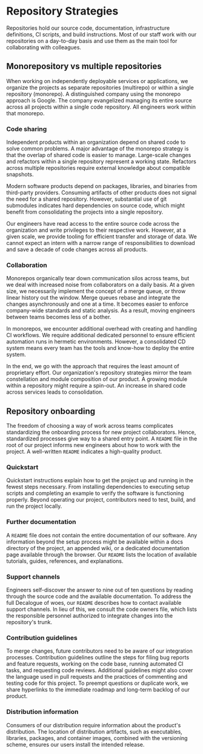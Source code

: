 # Repository Strategies

Repositories hold our source code, documentation, infrastructure definitions, CI scripts, and build instructions. Most of our staff work with our repositories on a day-to-day basis and use them as the main tool for collaborating with colleagues.

## Monorepository vs multiple repositories

When working on independently deployable services or applications, we organize the projects as separate repositories (multirepo) or within a single repository (monorepo). A distinguished company using the monorepo approach is Google. The company evangelized managing its entire source across all projects within a single code repository. All engineers work within that monorepo.

### Code sharing

Independent products within an organization depend on shared code to solve common problems. A major advantage of the monorepo strategy is that the overlap of shared code is easier to manage. Large-scale changes and refactors within a single repository represent a working state. Refactors across multiple repositories require external knowledge about compatible snapshots.

Modern software products depend on packages, libraries, and binaries from third-party providers. Consuming artifacts of other products does not signal the need for a shared repository. However, substantial use of git submodules indicates hard dependencies on source code, which might benefit from consolidating the projects into a single repository.

Our engineers have read access to the entire source code across the organization and write privileges to their respective work. However, at a given scale, we provide tooling for efficient transfer and storage of data. We cannot expect an intern with a narrow range of responsibilities to download and save a decade of code changes across all products.

### Collaboration

Monorepos organically tear down communication silos across teams, but we deal with increased noise from collaborators on a daily basis. At a given size, we necessarily implement the concept of a merge queue, or throw linear history out the window. Merge queues rebase and integrate the changes asynchronously and one at a time. It becomes easier to enforce company-wide standards and static analysis. As a result, moving engineers between teams becomes less of a bother.

In monorepos, we encounter additional overhead with creating and handling CI workflows. We require additional dedicated personnel to ensure efficient automation runs in hermetic environments. However, a consolidated CD system means every team has the tools and know-how to deploy the entire system.

In the end, we go with the approach that requires the least amount of proprietary effort. Our organization's repository strategies mirror the team constellation and module composition of our product. A growing module within a repository might require a spin-out. An increase in shared code across services leads to consolidation.

## Repository onboarding

The freedom of choosing a way of work across teams complicates standardizing the onboarding process for new project collaborators. Hence, standardized processes give way to a shared entry point. A `README` file in the root of our project informs new engineers about how to work with the project. A well-written `README` indicates a high-quality product.

### Quickstart

Quickstart instructions explain how to get the project up and running in the fewest steps necessary. From installing dependencies to executing setup scripts and completing an example to verify the software is functioning properly. Beyond operating our project, contributors need to test, build, and run the project locally.

### Further documentation

A `README` file does not contain the entire documentation of our software. Any information beyond the setup process might be available within a docs directory of the project, an appended wiki, or a dedicated documentation page available through the browser. Our `README` lists the location of available tutorials, guides, references, and explanations.

### Support channels

Engineers self-discover the answer to nine out of ten questions by reading through the source code and the available documentation. To address the full Decalogue of woes, our `README` describes how to contact available support channels. In lieu of this, we consult the code owners file, which lists the responsible personnel authorized to integrate changes into the repository's trunk.

### Contribution guidelines

To merge changes, future contributors need to be aware of our integration processes. Contribution guidelines outline the steps for filing bug reports and feature requests, working on the code base, running automated CI tasks, and requesting code reviews. Additional guidelines might also cover the language used in pull requests and the practices of commenting and testing code for this project. To preempt questions or duplicate work, we share hyperlinks to the immediate roadmap and long-term backlog of our product.

### Distribution information

Consumers of our distribution require information about the product's distribution. The location of distribution artifacts, such as executables, libraries, packages, and container images, combined with the versioning scheme, ensures our users install the intended release.
